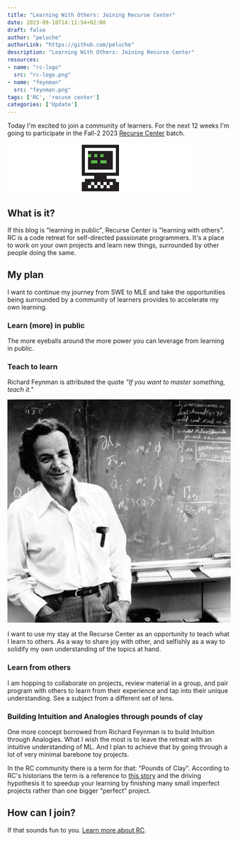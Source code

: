 ```yaml
---
title: "Learning With Others: Joining Recurse Center"
date: 2023-09-18T14:11:54+02:00
draft: false
author: "peluche"
authorLink: "https://github.com/peluche"
description: "Learning With Others: Joining Recurse Center"
resources:
- name: "rc-logo"
  src: "rc-logo.png"
- name: "feynman"
  src: "feynman.png"
tags: ['RC', 'recuse center']
categories: ['Update']
---
```


Today I'm excited to join a community of learners. For the next 12 weeks I'm going to participate in the Fall-2 2023 [Recurse Center](https://www.recurse.com/scout/click?t=dcdcd5fced9bfab4a02b4dd6bb05199e) batch.

![RC logo](rc-logo.png "Recurse Center's logo")

## What is it?
If this blog is "learning in public", Recurse Center is "learning with others". RC is a code retreat for self-directed passionate programmers. It's a place to work on your own projects and learn new things, surrounded by other people doing the same. 

## My plan
I want to continue my journey from SWE to MLE and take the opportunities being surrounded by a community of learners provides to accelerate my own learning.

### Learn (more) in public
The more eyeballs around the more power you can leverage from learning in public.

### Teach to learn
Richard Feynman is attributed the quote _"If you want to master something, teach it."_

![richard feynman](feynman.png "Richard Feynman")

I want to use my stay at the Recurse Center as an opportunity to teach what I learn to others. As a way to share joy with other, and selfishly as a way to solidify my own understanding of the topics at hand.

### Learn from others
I am hopping to collaborate on projects, review material in a group, and pair program with others to learn from their experience and tap into their unique understanding. See a subject from a different set of lens.

### Building Intuition and Analogies through pounds of clay
One more concept borrowed from Richard Feynman is to build Intuition through Analogies. What I wish the most is to leave the retreat with an intuitive understanding of ML. And I plan to achieve that by going through a lot of very minimal barebone toy projects.

In the RC community there is a term for that: "Pounds of Clay". According to RC's historians the term is a reference to [this story](https://austinkleon.com/2020/12/10/quantity-leads-to-quality-the-origin-of-a-parable/) and the driving hypothesis it to speedup your learning by finishing many small imperfect projects rather than one bigger "perfect" project.

## How can I join?
If that sounds fun to you. [Learn more about RC](https://www.recurse.com/scout/click?t=dcdcd5fced9bfab4a02b4dd6bb05199e).